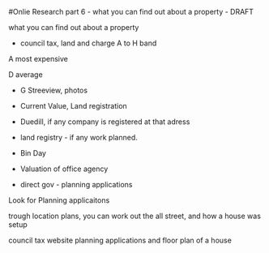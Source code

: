 #Onlie Research part 6 - what you can find out about a property - DRAFT

what you can find out about a property

- council tax, land and charge A to H band

A most expensive

D average


- G Streeview, photos

- Current Value, Land registration

- Duedill, if any company is registered at that adress

- land registry - if any work planned.

- Bin Day

- Valuation of office agency

- direct gov - planning applications

Look for Planning applicaitons

trough location plans, you can work out the all street, and how a house was setup

council tax website planning applications and floor plan of a house